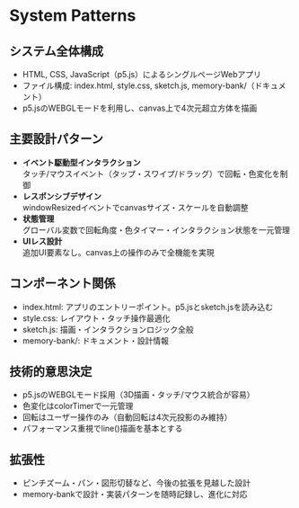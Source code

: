 # System Patterns

## システム全体構成
- HTML, CSS, JavaScript（p5.js）によるシングルページWebアプリ
- ファイル構成: index.html, style.css, sketch.js, memory-bank/（ドキュメント）
- p5.jsのWEBGLモードを利用し、canvas上で4次元超立方体を描画

## 主要設計パターン
- **イベント駆動型インタラクション**  
  タッチ/マウスイベント（タップ・スワイプ/ドラッグ）で回転・色変化を制御
- **レスポンシブデザイン**  
  windowResizedイベントでcanvasサイズ・スケールを自動調整
- **状態管理**  
  グローバル変数で回転角度・色タイマー・インタラクション状態を一元管理
- **UIレス設計**  
  追加UI要素なし。canvas上の操作のみで全機能を実現

## コンポーネント関係
- index.html: アプリのエントリーポイント。p5.jsとsketch.jsを読み込む
- style.css: レイアウト・タッチ操作最適化
- sketch.js: 描画・インタラクションロジック全般
- memory-bank/: ドキュメント・設計情報

## 技術的意思決定
- p5.jsのWEBGLモード採用（3D描画・タッチ/マウス統合が容易）
- 色変化はcolorTimerで一元管理
- 回転はユーザー操作のみ（自動回転は4次元投影のみ維持）
- パフォーマンス重視でline()描画を基本とする

## 拡張性
- ピンチズーム・パン・図形切替など、今後の拡張を見越した設計
- memory-bankで設計・実装パターンを随時記録し、進化に対応

